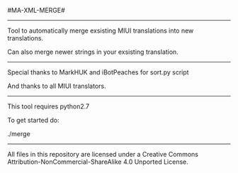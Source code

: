 
#MA-XML-MERGE#

---------------------------------------------------------------------------------------------

Tool to automatically merge exsisting MIUI translations into new translations.

Can also merge newer strings in your exsisting translation.

---------------------------------------------------------------------------------------------

Special thanks to MarkHUK and iBotPeaches for sort.py script

And thanks to all MIUI translators.

--------------------------------------------------------------------------------------------

This tool requires python2.7

To get started do:

./merge

---------------------------------------------------------------------------------------------
All files in this repository are licensed under a Creative Commons Attribution-NonCommercial-ShareAlike 4.0 Unported License.
